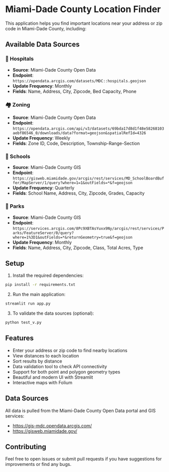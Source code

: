 # Miami-Dade County Location Finder

This application helps you find important locations near your address or zip code in Miami-Dade County, including:

## Available Data Sources

### 🏥 Hospitals
- **Source**: Miami-Dade County Open Data
- **Endpoint**: `https://opendata.arcgis.com/datasets/MDC::hospitals.geojson`
- **Update Frequency**: Monthly
- **Fields**: Name, Address, City, Zipcode, Bed Capacity, Phone

### 🏘️ Zoning
- **Source**: Miami-Dade County Open Data
- **Endpoint**: `https://opendata.arcgis.com/api/v3/datasets/69bda17d8d1f48e58268103aebf86546_0/downloads/data?format=geojson&spatialRefId=4326`
- **Update Frequency**: Weekly
- **Fields**: Zone ID, Code, Description, Township-Range-Section

### 🏫 Schools
- **Source**: Miami-Dade County GIS
- **Endpoint**: `https://gisweb.miamidade.gov/arcgis/rest/services/MD_SchoolBoardBuffer/MapServer/1/query?where=1=1&outFields=*&f=geojson`
- **Update Frequency**: Quarterly
- **Fields**: School Name, Address, City, Zipcode, Grades, Capacity

### 🌳 Parks
- **Source**: Miami-Dade County GIS
- **Endpoint**: `https://services.arcgis.com/8Pc9XBTAsYuxx9Ny/arcgis/rest/services/Parks/FeatureServer/0/query?where=1%3D1&outFields=*&returnGeometry=true&f=geojson`
- **Update Frequency**: Monthly
- **Fields**: Name, Address, City, Zipcode, Class, Total Acres, Type

## Setup

1. Install the required dependencies:
```bash
pip install -r requirements.txt
```

2. Run the main application:
```bash
streamlit run app.py
```

3. To validate the data sources (optional):
```bash
python test_v.py
```

## Features

- Enter your address or zip code to find nearby locations
- View distances to each location
- Sort results by distance
- Data validation tool to check API connectivity
- Support for both point and polygon geometry types
- Beautiful and modern UI with Streamlit
- Interactive maps with Folium

## Data Sources

All data is pulled from the Miami-Dade County Open Data portal and GIS services:
- https://gis-mdc.opendata.arcgis.com/
- https://gisweb.miamidade.gov/

## Contributing

Feel free to open issues or submit pull requests if you have suggestions for improvements or find any bugs.